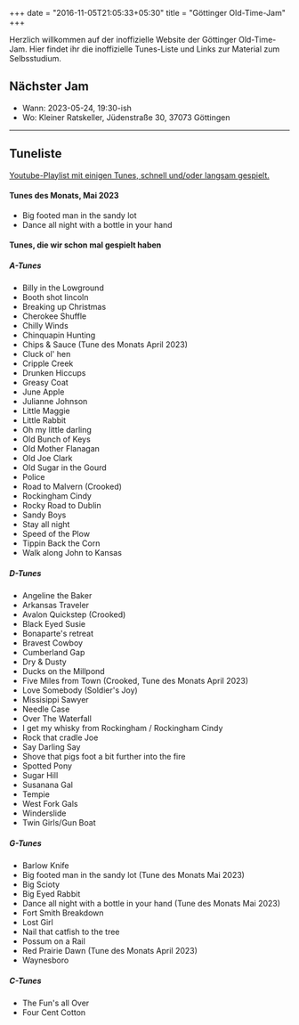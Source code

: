 +++
date = "2016-11-05T21:05:33+05:30"
title = "Göttinger Old-Time-Jam"
+++

Herzlich willkommen auf der inoffizielle Website der Göttinger Old-Time-Jam. Hier findet ihr die inoffizielle Tunes-Liste und Links zur Material zum Selbsstudium.

## Nächster Jam

* Wann: 2023-05-24, 19:30-ish
* Wo: Kleiner Ratskeller, Jüdenstraße 30, 37073 Göttingen

----

## Tuneliste

[Youtube-Playlist mit einigen Tunes, schnell und/oder langsam gespielt.](https://www.youtube.com/playlist?list=PL6yCzXsHS1TCYN0YqojSF2igIcHimkr90)

#### Tunes des Monats, Mai 2023
* Big footed man in the sandy lot
* Dance all night with a bottle in your hand

#### Tunes, die wir schon mal gespielt haben

##### A-Tunes
* Billy in the Lowground
* Booth shot lincoln
* Breaking up Christmas
* Cherokee Shuffle
* Chilly Winds
* Chinquapin Hunting
* Chips & Sauce (Tune des Monats April 2023)
* Cluck ol' hen
* Cripple Creek
* Drunken Hiccups
* Greasy Coat
* June Apple
* Julianne Johnson
* Little Maggie
* Little Rabbit
* Oh my little darling
* Old Bunch of Keys
* Old Mother Flanagan
* Old Joe Clark
* Old Sugar in the Gourd
* Police
* Road to Malvern (Crooked)
* Rockingham Cindy 
* Rocky Road to Dublin
* Sandy Boys
* Stay all night
* Speed of the Plow
* Tippin Back the Corn
* Walk along John to Kansas

##### D-Tunes
* Angeline the Baker
* Arkansas Traveler
* Avalon Quickstep (Crooked)
* Black Eyed Susie
* Bonaparte's retreat
* Bravest Cowboy
* Cumberland Gap
* Dry & Dusty
* Ducks on the Millpond
* Five Miles from Town (Crooked, Tune des Monats April 2023)
* Love Somebody (Soldier's Joy)
* Missisippi Sawyer
* Needle Case
* Over The Waterfall
* I get my whisky from Rockingham / Rockingham Cindy 
* Rock that cradle Joe
* Say Darling Say
* Shove that pigs foot a bit further into the fire
* Spotted Pony
* Sugar Hill
* Susanana Gal
* Tempie
* West Fork Gals
* Winderslide
* Twin Girls/Gun Boat

##### G-Tunes
* Barlow Knife
* Big footed man in the sandy lot (Tune des Monats Mai 2023)
* Big Scioty
* Big Eyed Rabbit
* Dance all night with a bottle in your hand (Tune des Monats Mai 2023)
* Fort Smith Breakdown
* Lost Girl
* Nail that catfish to the tree
* Possum on a Rail
* Red Prairie Dawn (Tune des Monats April 2023)
* Waynesboro

##### C-Tunes
* The Fun's all Over
* Four Cent Cotton